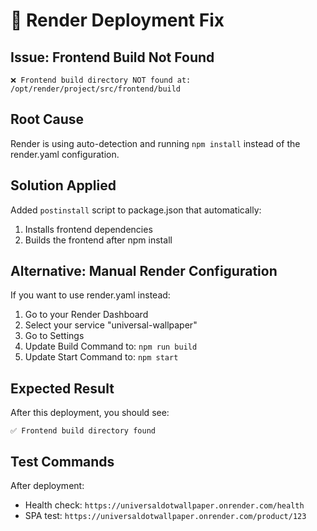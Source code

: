 # 🚀 Render Deployment Fix

## Issue: Frontend Build Not Found
```
❌ Frontend build directory NOT found at: /opt/render/project/src/frontend/build
```

## Root Cause
Render is using auto-detection and running `npm install` instead of the render.yaml configuration.

## Solution Applied
Added `postinstall` script to package.json that automatically:
1. Installs frontend dependencies 
2. Builds the frontend after npm install

## Alternative: Manual Render Configuration
If you want to use render.yaml instead:

1. Go to your Render Dashboard
2. Select your service "universal-wallpaper"
3. Go to Settings
4. Update Build Command to: `npm run build`
5. Update Start Command to: `npm start`

## Expected Result
After this deployment, you should see:
```
✅ Frontend build directory found
```

## Test Commands
After deployment:
- Health check: `https://universaldotwallpaper.onrender.com/health`
- SPA test: `https://universaldotwallpaper.onrender.com/product/123`